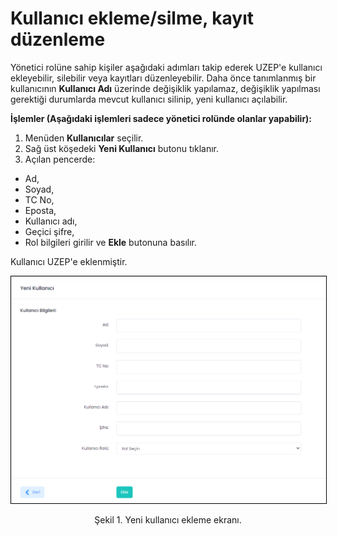 # Kullanıcı ekleme/silme, kayıt düzenleme

Yönetici rolüne sahip kişiler aşağıdaki adımları takip ederek UZEP'e kullanıcı ekleyebilir, silebilir veya kayıtları düzenleyebilir. Daha önce tanımlanmış bir kullanıcının **Kullanıcı Adı** üzerinde değişiklik yapılamaz, değişiklik yapılması gerektiği durumlarda mevcut kullanıcı silinip, yeni kullanıcı açılabilir.

**İşlemler (Aşağıdaki işlemleri sadece yönetici rolünde olanlar yapabilir):**
1. Menüden **Kullanıcılar** seçilir.
2. Sağ üst köşedeki **Yeni Kullanıcı** butonu tıklanır.
3. Açılan pencerde:
- Ad,
- Soyad,
- TC No,
- Eposta,
- Kullanıcı adı,
- Geçici şifre,
- Rol bilgileri girilir ve **Ekle** butonuna basılır.

Kullanıcı UZEP'e eklenmiştir.

<img style="border:1px solid black" src="assets/images/kullaniciEkle.png"/>
<p style="text-align: center;">Şekil 1. Yeni kullanıcı ekleme ekranı. </p>